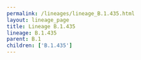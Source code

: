 ```yaml
---
permalink: /lineages/lineage_B.1.435.html
layout: lineage_page
title: Lineage B.1.435
lineage: B.1.435
parent: B.1
children: ['B.1.435']
---
```

